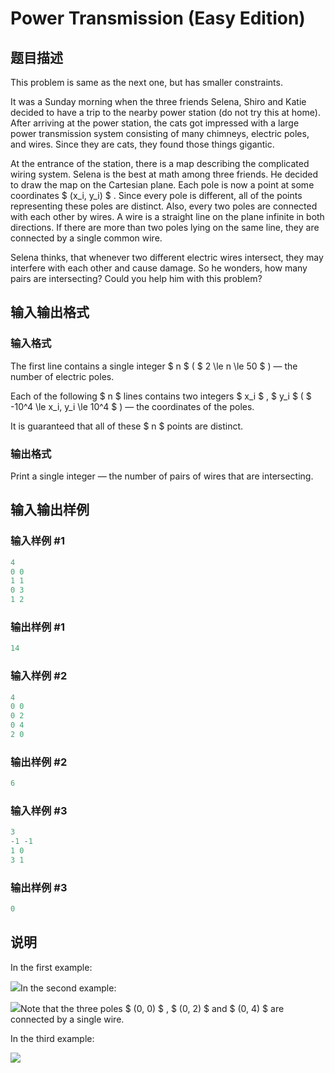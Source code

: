 # Power Transmission (Easy Edition)

## 题目描述

This problem is same as the next one, but has smaller constraints.

It was a Sunday morning when the three friends Selena, Shiro and Katie decided to have a trip to the nearby power station (do not try this at home). After arriving at the power station, the cats got impressed with a large power transmission system consisting of many chimneys, electric poles, and wires. Since they are cats, they found those things gigantic.

At the entrance of the station, there is a map describing the complicated wiring system. Selena is the best at math among three friends. He decided to draw the map on the Cartesian plane. Each pole is now a point at some coordinates $ (x_i, y_i) $ . Since every pole is different, all of the points representing these poles are distinct. Also, every two poles are connected with each other by wires. A wire is a straight line on the plane infinite in both directions. If there are more than two poles lying on the same line, they are connected by a single common wire.

Selena thinks, that whenever two different electric wires intersect, they may interfere with each other and cause damage. So he wonders, how many pairs are intersecting? Could you help him with this problem?

## 输入输出格式

### 输入格式

The first line contains a single integer $ n $ ( $ 2 \le n \le 50 $ ) — the number of electric poles.

Each of the following $ n $ lines contains two integers $ x_i $ , $ y_i $ ( $ -10^4 \le x_i, y_i \le 10^4 $ ) — the coordinates of the poles.

It is guaranteed that all of these $ n $ points are distinct.

### 输出格式

Print a single integer — the number of pairs of wires that are intersecting.

## 输入输出样例

### 输入样例 #1

```cpp
4
0 0
1 1
0 3
1 2

```
### 输出样例 #1

```cpp
14

```
### 输入样例 #2

```cpp
4
0 0
0 2
0 4
2 0

```
### 输出样例 #2

```cpp
6

```
### 输入样例 #3

```cpp
3
-1 -1
1 0
3 1

```
### 输出样例 #3

```cpp
0

```
## 说明

In the first example:

![](https://cdn.luogu.com.cn/upload/vjudge_pic/CF1163C1/2317b27306c4c65175012212cdceb02039be0972.png)In the second example:

![](https://cdn.luogu.com.cn/upload/vjudge_pic/CF1163C1/0792ee139dbdc603551bd0c872a1bea92551eac5.png)Note that the three poles $ (0, 0) $ , $ (0, 2) $ and $ (0, 4) $ are connected by a single wire.

In the third example:

![](https://cdn.luogu.com.cn/upload/vjudge_pic/CF1163C1/9e20f52f47cf7b9d491a8675d81506c0f862a971.png)


